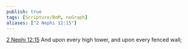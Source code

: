 ```yaml
---
publish: true
tags: [Scripture/BoM, noGraph]
aliases: ["2 Nephi 12:15"]
---
```

[2 Nephi 12:15](https://churchofjesuschrist.org/study/scriptures/bofm/2-ne/12?lang=eng&id=p15#p15) And upon every high tower, and upon every fenced wall;

